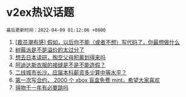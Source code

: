 # v2ex热议话题

`最后更新时间：2022-04-09 01:12:06 +0800`

1. [[裁员潮有感] 假如，以后你不能（或者不想）写代码了，你最想做什么](https://www.v2ex.com/t/845618)
1. [树莓派是不是溢价的太过分了](https://www.v2ex.com/t/845631)
1. [想去日本读研，掏空父母积蓄划得来吗](https://www.v2ex.com/t/845765)
1. [阿迪达斯衣服的接缝是不是不能造假？](https://www.v2ex.com/t/845640)
1. [二线城市长沙，应届本科薪资多少算中等水平？](https://www.v2ex.com/t/845705)
1. [第一次写合约， 2000 个 xbox 盲盒免费 mint，希望大家喜欢](https://www.v2ex.com/t/845641)
1. [得物干一年有必要跳吗](https://www.v2ex.com/t/845607)

